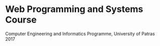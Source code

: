 # Web Programming and Systems Course <br />
Computer Engineering and Informatics Programme, University of Patras 2017
